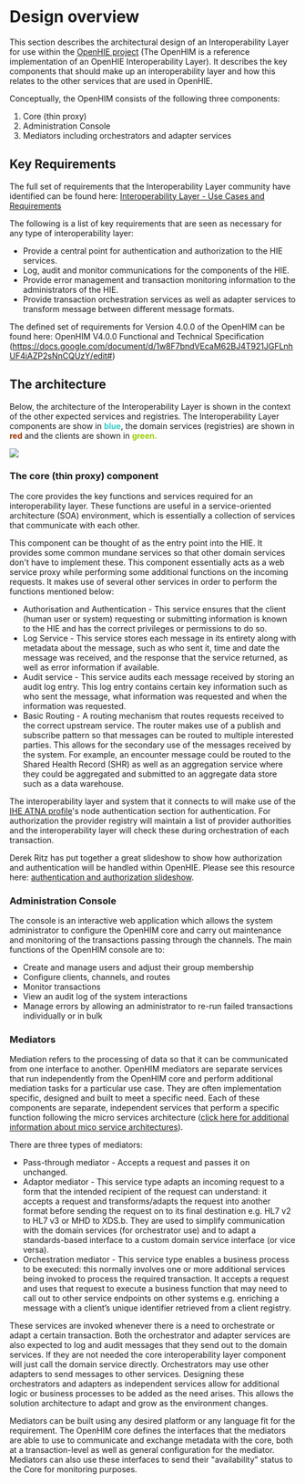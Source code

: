 Design overview
===============

This section describes the architectural design of an Interoperability Layer for use within the [OpenHIE project](https://ohie.org/) (The OpenHIM is a reference implementation of an OpenHIE Interoperability Layer). It describes the key components that should make up an interoperability layer and how this relates to the other services that are used in OpenHIE.

Conceptually, the OpenHIM consists of the following three components:
1. Core (thin proxy)
2. Administration Console 
3. Mediators including orchestrators and adapter services


## Key Requirements

The full set of requirements that the Interoperability Layer community have identified can be found here: [Interoperability Layer - Use Cases and Requirements](https://wiki.ohie.org/display/SUB/Interoperability+Layer+-+Use+Cases+and+Requirements)

The following is a list of key requirements that are seen as necessary for any type of interoperability layer:

*   Provide a central point for authentication and authorization to the HIE services.
*   Log, audit and monitor communications for the components of the HIE.
*   Provide error management and transaction monitoring information to the administrators of the HIE.
*   Provide transaction orchestration services as well as adapter services to transform message between different message formats.

The defined set of requirements for Version 4.0.0 of the OpenHIM can be found here: OpenHIM V4.0.0 Functional and Technical Specification (https://docs.google.com/document/d/1w8F7bndVEcaM62BJ4T921JGFLnhUF4jAZP2sNnCQUzY/edit#)

## The architecture

Below, the architecture of the Interoperability Layer is shown in the context of the other expected services and registries. The Interoperability Layer components are show in **<span style="color: rgb(51,204,204);">blue</span>**, the domain services (registries) are shown in **<span style="color: rgb(153,51,0);">red</span>** and the clients are shown in <span style="color: rgb(153,204,0);">**green.**</span>

![](/_static/design/Central-HIM-componentv2.png)

### The core (thin proxy) component

The core provides the key functions and services required for an interoperability layer. These functions are useful in a service-oriented architecture (SOA) environment, which is essentially a collection of services that communicate with each other. 

This component can be thought of as the entry point into the HIE. It provides some common mundane services so that other domain services don't have to implement these. This component essentially acts as a web service proxy while performing some additional functions on the incoming requests. It makes use of several other services in order to perform the functions mentioned below: 

* Authorisation and Authentication - This service ensures that the client (human user or system) requesting or submitting information is known to the HIE and has the correct privileges or permissions to do so.
* Log Service - This service stores each message in its entirety along with metadata about the message, such as who sent it, time and date the message was received, and the response that the service returned, as well as error information if available.
* Audit service - This service audits each message received by storing an audit log entry. This log entry contains certain key information such as who sent the message, what information was requested and when the information was requested.
* Basic Routing - A routing mechanism that routes requests received to the correct upstream service. The router makes use of a publish and subscribe pattern so that messages can be routed to multiple interested parties. This allows for the secondary use of the messages received by the system. For example, an encounter message could be routed to the Shared Health Record (SHR) as well as an aggregation service where they could be aggregated and submitted to an aggregate data store such as a data warehouse.

The interoperability layer and system that it connects to will make use of the [IHE ATNA profile](http://wiki.ihe.net/index.php?title=Audit_Trail_and_Node_Authentication)'s node authentication section for authentication. For authorization the provider registry will maintain a list of provider authorities and the interoperability layer will check these during orchestration of each transaction.

Derek Ritz has put together a great slideshow to show how authorization and authentication will be handled within OpenHIE. Please see this resource here: [authentication and authorization slideshow](https://wiki.ohie.org/download/attachments/11370499/13-10-16%20authentication%20and%20authorization.pptx?version=1&modificationDate=1381995929235&api=v2).

### Administration Console

The console is an interactive web application which allows the system administrator to configure the OpenHIM core and carry out maintenance and monitoring of the transactions passing through the channels.  The main functions of the OpenHIM console are to:
* Create and manage users and adjust their group membership
* Configure clients, channels, and routes
* Monitor transactions 
* View an audit log of the system interactions
* Manage errors by allowing an administrator to re-run failed transactions individually or in bulk

### Mediators

Mediation refers to the processing of data so that it can be communicated from one interface to another. OpenHIM mediators are separate services that run independently from the OpenHIM core and perform additional mediation tasks for a particular use case. They are often implementation specific, designed and built to meet a specific need.  Each of these components are separate, independent services that perform a specific function following the micro services architecture ([click here for additional information about mico service architectures](http://yobriefca.se/blog/2013/04/29/micro-service-architecture/)).

There are three types of mediators:
* Pass-through mediator - Accepts a request and passes it on unchanged.
* Adaptor mediator - This service type adapts an incoming request to a form that the intended recipient of the request can understand: it accepts a request and transforms/adapts the request into another format before sending the request on to its final destination e.g. HL7 v2 to HL7 v3 or MHD to XDS.b.   They are used to simplify communication with the domain services (for orchestrator use) and to adapt a standards-based interface to a custom domain service interface (or vice versa).
* Orchestration mediator - This service type enables a business process to be executed: this normally involves one or more additional services being invoked to process the required transaction. It accepts a request and uses that request to execute a business function that may need to call out to other service endpoints on other systems e.g. enriching a message with a client’s unique identifier retrieved from a client registry.

These services are invoked whenever there is a need to orchestrate or adapt a certain transaction. Both the orchestrator and adapter services are also expected to log and audit messages that they send out to the domain services. If they are not needed the core interoperability layer component will just call the domain service directly. Orchestrators may use other adapters to send messages to other services.  Designing these orchestrators and adapters as independent services allow for additional logic or business processes to be added as the need arises. This allows the solution architecture to adapt and grow as the environment changes.

Mediators can be built using any desired platform or any language fit for the requirement. The OpenHIM core defines the interfaces that the mediators are able to use to communicate and exchange metadata with the core, both at a transaction-level as well as general configuration for the mediator. Mediators can also use these interfaces to send their "availability" status to the Core for monitoring purposes.

